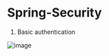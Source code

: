 # Spring-Security
1. Basic authentication

![image](https://github.com/user-attachments/assets/ed805f5d-e620-4fa3-825b-b29a223a0b38)

